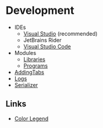 # Development
* IDEs
  * [Visual Studio](IDEs/VisualStudio.md) (recommended)
  * JetBrains Rider
  * [Visual Studio Code](IDEs/VisualStudioCode.md)
* Modules
  * [Libraries](Modules/Libraries.md)
  * [Programs](Modules/Programs.md)
* [AddingTabs](AddingTabs.md)
* [Logs](Logs.md)
* [Serializer](Serializer.md)

## Links
- [Color Legend](https://docs.microsoft.com/en-us/dotnet/api/system.windows.media.colors?view=netframework-4.8)
